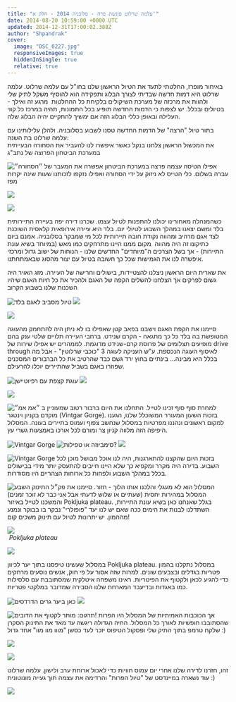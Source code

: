 ```yaml
---
title: "עלמה שרלוט פוגשת פרה - סלובניה 2014 - חלק א'"
date: 2014-08-20 10:59:00 +0000 UTC
updated: 2014-12-31T17:00:02.388Z
author: "Shpandrak"
cover:
  image: "DSC_0227.jpg"
  responsiveImages: true
  hiddenInSingle: true
  relative: true
---
```


באיחור מופרז, החלטתי לתעד את הטיול הראשון שלנו בחו"ל עם עלמה שרלוט. עלמה שרלוט היא דמות חדשה שבדיתי לצורך הבלוג ותפקידה הוא להוסיף משקל לתיק שלי ולהוות את מרכזה של מערכת השיקולים בלקיחת כל ההחלטות  מרגע זה ואילך - בטיולים ובכלל. יש לצפות כי הדמות החדשה תופיע בכל התמונות, תהיה במרכז כל קווי העלילה ובאופן כללי הבלוג הזה אם ימשיך להתקיים יהיה הבלוג שלה.

בתור טיול "הרצה" של הדמות החדשה טסנו לשבוע בסלובניה. ולהלן עלילותינו עם עלמה שרלוט בת השנה:  
את המכשול הראשון צלחנו בנקל כאשר איפשרו לנו להעביר את הסחורה הבעייתית במערכת הביטחון הפרוצה של נתב"ג

![](IMG-20140820-WA0012.jpg "פרצה במערכת הביטחון אפשרה את המעבר של ״הסחורה״")
אפילו הטיסה עצמה עברה בשלום. כלי הטייס לא ניזוק על ידי הסחורה ואפילו נזקפו לזכותנו שעות שינה יקרות מפז

![](IMG-20140819-WA0000.jpg)

![](IMG-20140819-WA0001.jpg)

כשהמנהלה מאחורינו יכולנו להתפנות לטיול עצמו. שכרנו דירה יפה בעיירה התיירותית בלד ומשם יצאנו במהלך השבוע לטיולי יום. בלד היא עיירה אירופאית קלאסית השוכנת לצד אגם מרהיב ומהווה נקודת חובה תיירותית לכל מי שמבקר בסלובניה. אמנם ביום כתיקונו זה היה מהווה  מקום ממנו היינו מתרחקים כמו מאש (במיוחד בשיא עונת התיירות) - אך בשל הצרכים ה"מיוחדים" החדשים שלנו - הנוחות של ישוב גדול ומרכזי איפשרה לנו את הגמישות שכל כך חשובה בטיול עם יצור מהסוג שבאמתחתנו.

את שארית היום הראשון ניצלנו להצטיידות, בישולים וחרישה של העיירה. מזג האויר היה גשום לפרקים אך הצלחנו להשלים הקפה של האגם ולהכיר את כל חיות האגם שיהיו השכנות שלנו בשבוע הקרוב

![](DSC_0102.jpg "טיול מסביב לאגם בלד")
![](DSC_0148.jpg)

![](DSC_0138.jpg)

סיימנו את הקפת האגם וישבנו בפאב קטן שאפילו בו לא ניתן היה להתחמק מהעוגה המטופשת בה בלד כל כך מתגאה - הקרם שנידט. ברחבי העיירה תלויים שלטי ענק בהם מופיעים תצלומים של פרוסת קרם-שנידט מדוגמת. לממהרים יש אפילו שירות של drive through לאיסוף העוגה הנכספת. ע"ש העניקה לעוגה 3 "כוכבי שרלוטין" - אבל מה בכלל היא מבינה... בינתיים בחוץ ירד גשם כבד שהרטיב את כל הברבורים המסכנים שפוזרו באגם בשביל שהתיירים יוכלו להרעילם.

![](DSC_0084.jpg "עוגת קצפת עם רפיוטיישן")
![](DSC_0076.jpg)

![](DSC_0095.jpg)

![](DSC_0032.jpg "ברבור רטוב שמעוניין ב ״אמ אמ״")
למחרת סוף סוף זכינו לטייל. התחלנו את היום מוקדם בקניון וינטגר (Vintgar Gorge). בזכות השעון המעורר המשוכלל שלנו, הגענו למקום ראשונים ונהננו מפרטיות במסלול שנחשב צפוף ועמוס בתיירים בעונה. המסלול היפיפה הזה מלווה קניון צר ומורם לכל אורכו באמצעות גשרי עץ.

![](DSC_0260.jpg "Vintgar Gorge")
![](DSC_0227.jpg "סימביוזה או טפילות?")
![](DSC_0339.jpg)

![](DSC_0314.jpg "Vintgar Gorge")
בזכות היום שהקצנו להתארגנות, היה לנו אוכל מבושל מוכן לכל השבוע. בדירה היה מקרר ומקפיא כך שלא היינו חייבים להתעסק יותר מידי בבישולים בכלל במהלך השבוע ולפחות כל ארוחות הצהריים היו מסודרות.

![](14966384598_13695e689e.jpg "פק״ל התינוק השבע")
המסלול הוא לא מעגלי והלכנו אותו הלוך - חזור. סיימנו את המסלול במהירות יחסית (שעתיים או שלוש לדעתי אבל אני כבר לא זוכר זמנים) והמשכנו לטייל באיזור Pokljuka plateau. בגלל שאנחנו כאן בשיא עונת התיירות, השתדלנו לבנות את הימים ככה שאם יש לנו יעד "פופולרי" נבקר בו בבוקר ונמנע מההמון. יש יתרונות לטיול עם תינוק משכים קום!

![](DSC_0461.jpg)  
 *Pokljuka plateau*

![](DSC_0469.jpg)

במסלול שעשינו טיפסנו בתוך יער לכיוון Pokljuka plateau. במסלול נתקלנו בהמון פטריות בגדלים ובצבעים שונים. למרות שזה אסור על פי חוק, אנשים נוסעים מרחקים כדי להגיע לכאן ולקטוף את הפיטריות. ראינו משפחה איטלקית שמסתובבת עם סלסילות כמו באגדות ובדיעבד המארחת שלנו הסבירה שמדובר במלקטי פטריות.

![](DSC_0401.jpg "כאן ביער גרים הדרדסים")
![](DSC_0501.jpg)

![](DSC_0425.jpg "תרגום: מותר לקטוף את הדובים!")
אך הכוכבות האמיתיות של המסלול היו הפרות שהסתובבו חופשיות לאורך כל המסלול. החיה הגדולה ריגשה עד מאד את התינוק הסקרן שלקח טרמפ בתוך התיק שלי ופסקול הטיפוס יזכר לעד כסשן "מווו מוו מוו" אחד גדול :)

![](DSC_0492.jpg)

![](DSC_0481.jpg)

זהו, חזרנו לדירה שלנו אחרי יום עמוס חוויות כדי לאכול ארוחת ערב ולישון. עלמה שרלוט עוד נשארה במיינדסט של "טיול הפרות" והרדימה את עצמה תוך געייה מונוטונית :)

![](IMG-20140823-WA0003.jpg)

